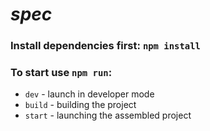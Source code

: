 # $spec$

### Install dependencies first: `npm install`

### To start use `npm run`:
- `dev` - launch in developer mode
- `build` - building the project
- `start` - launching the assembled project
